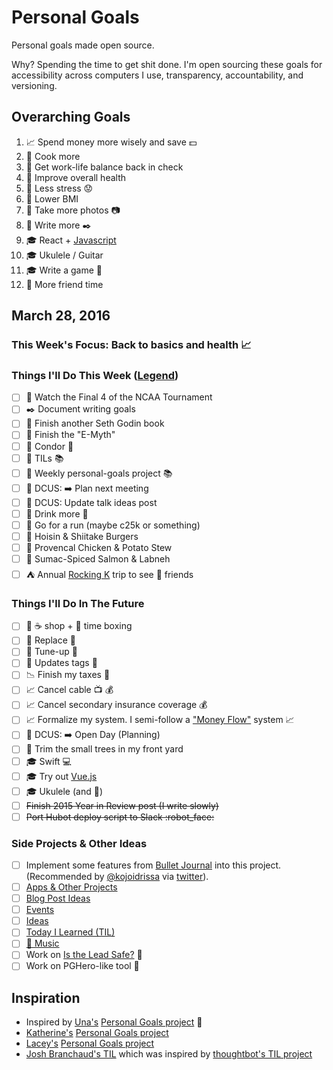 # Personal Goals

Personal goals made open source.

Why? Spending the time to get shit done. I'm open sourcing these goals for accessibility across computers I use, transparency, accountability, and versioning.

## Overarching Goals

1. :chart_with_upwards_trend: Spend money more wisely and save :dollar:
1. :hospital: Cook more
1. :hospital: Get work-life balance back in check
1. :hospital: Improve overall health
1. :hospital: Less stress :worried:
1. :hospital: Lower BMI
1. :rowboat: Take more photos :camera:
1. :rowboat: Write more :black_nib:
1. :mortar_board: React + [Javascript](https://github.com/getify/You-Dont-Know-JS)
1. :mortar_board: Ukulele / Guitar
1. :mortar_board: Write a game :space_invader:
1. :speech_balloon: More friend time

## March 28, 2016

### This Week's Focus: Back to basics and health :chart_with_upwards_trend:

### Things I'll Do This Week ([Legend](emoji-legend.md.md))

- [ ] :basketball: Watch the Final 4 of the NCAA Tournament
- [ ] :black_nib: Document writing goals
- [ ] :book: Finish another Seth Godin book
- [ ] :book: Finish the "E-Myth"
- [ ] :briefcase: Condor :email:
- [ ] :briefcase: TILs :books:
- [ ] :briefcase: Weekly personal-goals project :books:
- [ ] :circus_tent: DCUS: :arrow_right: Plan next meeting
- [ ] :circus_tent: DCUS: Update talk ideas post
- [ ] :hospital: Drink more :tea:
- [ ] :running: Go for a run (maybe c25k or something)
- [ ] :stew: Hoisin & Shiitake Burgers
- [ ] :stew: Provencal Chicken & Potato Stew 
- [ ] :stew: Sumac-Spiced Salmon & Labneh
- [ ] :tent: Annual [Rocking K](https://ultrasignup.com/register.aspx?did=34953) trip to see :running: friends

### Things I'll Do In The Future

- [ ] :calendar: :coffee: shop + :email: time boxing
- [ ] :car: Replace :battery:
- [ ] :car: Tune-up :wrench:
- [ ] :car: Updates tags :ticket:
- [ ] :chart_with_downwards_trend: Finish my taxes :money_with_wings:
- [ ] :chart_with_upwards_trend: Cancel cable :tv: :moneybag:
- [ ] :chart_with_upwards_trend: Cancel secondary insurance coverage :moneybag:
- [ ] :chart_with_upwards_trend: Formalize my system. I semi-follow a ["Money Flow"](http://www.nerdwallet.com/blog/advisorvoices/a-smart-system-to-track-your-money-flow/) system :chart_with_upwards_trend:
- [ ] :circus_tent: DCUS: :arrow_right: Open Day (Planning)
- [ ] :house_with_garden: Trim the small trees in my front yard 
- [ ] :mortar_board: Swift :computer:
- [ ] :mortar_board: Try out [Vue.js](https://vuejs.org/)
- [ ] :mortar_board: Ukulele (and :guitar:)
- [ ] ~~Finish 2015 Year in Review post (I write slowly)~~
- [ ] ~~Port Hubot deploy script to Slack :robot_face:~~

### Side Projects & Other Ideas

- [ ] Implement some features from [Bullet Journal](http://bulletjournal.com/get-started/) into this project. (Recommended by [@kojoidrissa](https://github.com/kojoidrissa) via [twitter](https://twitter.com/webology/status/701118226801889280)).
- [ ] [Apps & Other Projects](ideas/app-ideas.md)
- [ ] [Blog Post Ideas](ideas/blog-ideas.md)
- [ ] [Events](content-list/events.md)
- [ ] [Ideas](ideas/README.md)
- [ ] [Today I Learned (TIL)](til/README.md)
- [ ] [:musical_note: Music](content-list/music/README.md)
- [ ] Work on [Is the Lead Safe?](http://www.istheleadsafe.com/) :basketball:
- [ ] Work on PGHero-like tool :hammer:

## Inspiration

- Inspired by [Una's](https://github.com/una) [Personal Goals project](https://github.com/una/personal-goals) :muscle:
- [Katherine's](https://github.com/KatherineMichel) [Personal Goals project](https://github.com/KatherineMichel/personal-goals)
- [Lacey's](https://github.com/williln) [Personal Goals project](https://github.com/williln/personal-goals)
- [Josh Branchaud's TIL](https://github.com/jbranchaud/til) which was inspired by [thoughtbot's TIL project](https://github.com/thoughtbot/til)
